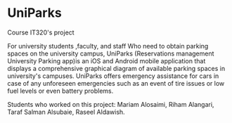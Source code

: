 # UniParks
Course IT320's project

For university students ,faculty, and staff Who need to obtain parking spaces on the university campus, UniParks (Reservations management University Parking app)is an iOS and Android mobile application that displays a comprehensive graphical diagram of available parking spaces in university's campuses. UniParks offers emergency assistance for cars in case of any unforeseen emergencies such as an event of tire issues or low fuel levels or even battery problems.

Students who worked on this project:
Mariam Alosaimi, Riham Alangari, Taraf Salman Alsubaie, Raseel Aldawish.

